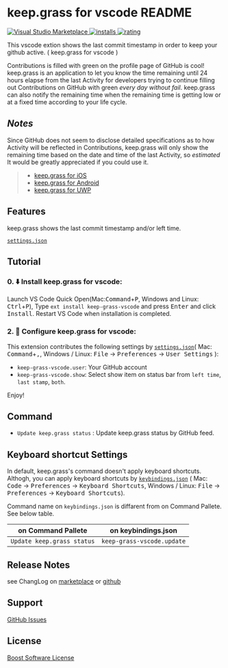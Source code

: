 # keep.grass for vscode README

[![Visual Studio Marketplace](https://vsmarketplacebadge.apphb.com/version/wraith13.keep-grass-vscode.svg) ![installs](https://vsmarketplacebadge.apphb.com/installs/wraith13.keep-grass-vscode.svg) ![rating](https://vsmarketplacebadge.apphb.com/rating/wraith13.keep-grass-vscode.svg)](https://marketplace.visualstudio.com/items?itemName=wraith13.keep-grass-vscode)

This vscode extion shows the last commit timestamp in order to keep your github active. ( keep.grass for vscode )


Contributions is filled with green on the profile page of GitHub is cool!
keep.grass is an application to let you know the time remaining until 24 hours elapse from the last Activity for developers trying to continue filling out Contributions on GitHub with green *every day without fail*.
keep.grass can also notify the remaining time when the remaining time is getting low or at a fixed time according to your life cycle.

## *Notes*

Since GitHub does not seem to disclose detailed specifications as to how Activity will be reflected in Contributions, keep.grass will only show the remaining time based on the date and time of the last Activity, so *estimated* It would be greatly appreciated if you could use it.

> * [keep.grass for iOS](https://itunes.apple.com/us/app/keep.grass/id1170833136?l=ja&ls=1&mt=8)
> * [keep.grass for Android](https://play.google.com/store/apps/details?id=net.trickpalace.keep_grass)
> * [keep.grass for UWP](https://www.microsoft.com/store/apps/9nblggh51p1m)

## Features

keep.grass shows the last commit timestamp and/or left time.

[`settings.json`](#extension-settings)

## Tutorial

### 0. ⬇️ Install keep.grass for vscode:

Launch VS Code Quick Open(Mac:<kbd>Command</kbd>+<kbd>P</kbd>, Windows and Linux: <kbd>Ctrl</kbd>+<kbd>P</kbd>), Type `ext install keep-grass-vscode` and press <kbd>Enter</kbd> and click <kbd>Install</kbd>.  Restart VS Code when installation is completed.

### 2. 🔧 Configure keep.grass for vscode:

This extension contributes the following settings by [`settings.json`](https://code.visualstudio.com/docs/customization/userandworkspace#_creating-user-and-workspace-settings)( Mac: <kbd>Command</kbd>+<kbd>,</kbd>, Windows / Linux: <kbd>File</kbd> -> <kbd>Preferences</kbd> -> <kbd>User Settings</kbd> ):

* `keep-grass-vscode.user`: Your GitHub account
* `keep-grass-vscode.show`: Select show item on status bar from `left time`, `last stamp`, `both`.

Enjoy!

## Command

* `Update keep.grass status` : Update keep.grass status by GitHub feed.

## Keyboard shortcut Settings

In default, keep.grass's command doesn't apply keyboard shortcuts. Althogh,
you can apply keyboard shortcuts by [`keybindings.json`](https://code.visualstudio.com/docs/customization/keybindings#_customizing-shortcuts)
( Mac: <kbd>Code</kbd> -> <kbd>Preferences</kbd> -> <kbd>Keyboard Shortcuts</kbd>, Windows / Linux: <kbd>File</kbd> -> <kbd>Preferences</kbd> -> <kbd>Keyboard Shortcuts</kbd>).

Command name on `keybindings.json` is diffarent from on Command Pallete. See below table.

|on Command Pallete|on keybindings.json|
|-|-|
|`Update keep.grass status`|`keep-grass-vscode.update`|

## Release Notes

see ChangLog on [marketplace](https://marketplace.visualstudio.com/items/wraith13.keep-grass-vscode/changelog) or [github](https://github.com/wraith13/keep-grass-vscode/blob/master/CHANGELOG.md)


## Support

[GitHub Issues](https://github.com/wraith13/keep-grass-vscode/issues)

## License

[Boost Software License](https://github.com/wraith13/keep-grass-vscode/blob/master/LICENSE_1_0.txt)
